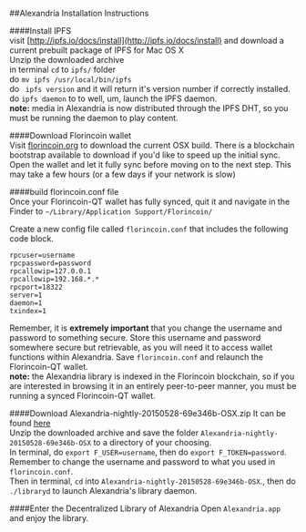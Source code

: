 ##Alexandria Installation Instructions  

####Install IPFS  
visit [http://ipfs.io/docs/install](http://ipfs.io/docs/install) and download a current prebuilt package of IPFS for Mac OS X  
Unzip the downloaded archive   
in terminal `cd` to `ipfs/` folder  
do `mv ipfs /usr/local/bin/ipfs`  
do ` ipfs version` and it will return it's version number if correctly installed.  
do `ipfs daemon` to to well, um, launch the IPFS daemon.   
**note:** media in Alexandria is now distributed through the IPFS DHT, so you must be running the daemon to play content.

####Download Florincoin wallet  
Visit [florincoin.org](http://florincoin.org/) to download the current OSX build.  There is a blockchain bootstrap available to download if you'd like to speed up the initial sync.  
Open the wallet and let it fully sync before moving on to the next step. This may take a few hours (or a few days if your network is slow)   

####build florincoin.conf file   
Once your Florincoin-QT wallet has fully synced, quit it and navigate in the Finder to `~/Library/Application Support/Florincoin/`  
  
Create a new config file called `florincoin.conf` that includes the following code block.  
<pre><code>rpcuser=username
rpcpassword=password
rpcallowip=127.0.0.1
rpcallowip=192.168.*.*
rpcport=18322
server=1
daemon=1
txindex=1</code></pre>

Remember, it is **extremely important** that you change the username and password to something secure. Store this username and password somewhere secure but retrievable, as you will need it to access wallet functions within Alexandria. Save `florincoin.conf` and relaunch the Florincoin-QT wallet.   
**note:** the Alexandria library is indexed in the Florincoin blockchain, so if you are interested in browsing it in an entirely peer-to-peer manner, you must be running a synced Florincoin-QT wallet.

####Download Alexandria-nightly-20150528-69e346b-OSX.zip
It can be found [here](www.happyowlstudio.com)  
Unzip the downloaded archive and save the folder `Alexandria-nightly-20150528-69e346b-OSX` to a directory of your choosing.   
In terminal, do `export F_USER=username`, then do `export F_TOKEN=password`.  Remember to change the username and password to what you used in `florincoin.conf`.  
Then in terminal, `cd` into `Alexandria-nightly-20150528-69e346b-OSX`., then do `./libraryd` to launch Alexandria's library daemon.

####Enter the Decentralized Library of Alexandria 
Open `Alexandria.app` and enjoy the library.
